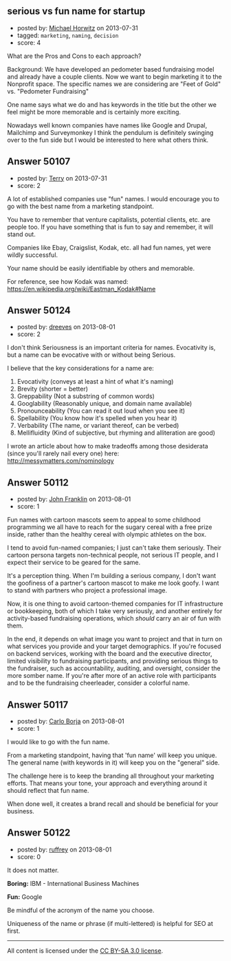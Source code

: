 ## serious vs fun name for startup

- posted by: [Michael Horwitz](https://stackexchange.com/users/-1/27242-michael-horwitz) on 2013-07-31
- tagged: `marketing`, `naming`, `decision`
- score: 4

What are the Pros and Cons to each approach?


Background: We have developed an pedometer based fundraising model and already have a couple clients. Now we want to begin marketing it to the Nonprofit space. The specific names we are considering are "Feet of Gold" vs. "Pedometer Fundraising"

One name says what we do and has keywords in the title but the other we feel might be more memorable and is certainly more exciting.

Nowadays well known companies have names like Google and Drupal, Mailchimp and Surveymonkey I think the pendulum is definitely swinging over to the fun side but I would be interested to here what others think.


## Answer 50107

- posted by: [Terry](https://stackexchange.com/users/-1/27248-terry) on 2013-07-31
- score: 2

A lot of established companies use "fun" names. I would encourage you to go with the best name from a marketing standpoint. 

You have to remember that venture capitalists, potential clients, etc. are people too. If you have something that is fun to say and remember, it will stand out. 

Companies like Ebay, Craigslist, Kodak, etc. all had fun names, yet were wildly successful.

Your name should be easily identifiable by others and memorable.

For reference, see how Kodak was named: https://en.wikipedia.org/wiki/Eastman_Kodak#Name


## Answer 50124

- posted by: [dreeves](https://stackexchange.com/users/-1/5701-dreeves) on 2013-08-01
- score: 2

I don't think Seriousness is an important criteria for names. Evocativity is, but a name can be evocative with or without being Serious.

I believe that the key considerations for a name are:

1. Evocativity (conveys at least a hint of what it's naming)
2. Brevity (shorter = better)
3. Greppability (Not a substring of common words)
4. Googlability (Reasonably unique, and domain name available)
5. Pronounceability (You can read it out loud when you see it)
6. Spellability (You know how it's spelled when you hear it)
7. Verbability (The name, or variant thereof, can be verbed)
8. Mellifluidity (Kind of subjective, but rhyming and alliteration are good)

I wrote an article about how to make tradeoffs among those desiderata (since you'll rarely nail every one) here: http://messymatters.com/nominology



## Answer 50112

- posted by: [John Franklin](https://stackexchange.com/users/-1/4539-john-franklin) on 2013-08-01
- score: 1

Fun names with cartoon mascots seem to appeal to some childhood programming we all have to reach for the sugary cereal with a free prize inside, rather than the healthy cereal with olympic athletes on the box.

I tend to avoid fun-named companies; I just can't take them seriously.  Their cartoon persona targets non-technical people, not serious IT people, and I expect their service to be geared for the same.  

It's a perception thing.  When I'm building a serious company, I don't want the goofiness of a partner's cartoon mascot to make me look goofy.  I want to stand with partners who project a professional image.

Now, it is one thing to avoid cartoon-themed companies for IT infrastructure or bookkeeping, both of which I take very seriously, and another entirely for activity-based fundraising operations, which *should* carry an air of fun with them.

In the end, it depends on what image you want to project and that in turn on what services you provide and your target demographics.  If you're focused on backend services, working with the board and the executive director, limited visibility to fundraising participants, and providing serious things to the fundraiser, such as accountability, auditing, and oversight, consider the more somber name.  If you're after more of an active role with participants and to be the fundraising cheerleader, consider a colorful name.


## Answer 50117

- posted by: [Carlo Borja](https://stackexchange.com/users/-1/27257-carlo-borja) on 2013-08-01
- score: 1

I would like to go with the fun name. 

From a marketing standpoint, having that 'fun name' will keep you unique. The general name (with keywords in it) will keep you on the "general" side. 

The challenge here is to keep the branding all throughout your marketing efforts. That means your tone, your approach and everything around it should reflect that fun name.

When done well, it creates a brand recall and should be beneficial for your business.



## Answer 50122

- posted by: [ruffrey](https://stackexchange.com/users/-1/27261-ruffrey) on 2013-08-01
- score: 0

It does not matter.

**Boring:** IBM - International Business Machines

**Fun:** Google

Be mindful of the acronym of the name you choose.

Uniqueness of the name or phrase (if multi-lettered) is helpful for SEO at first.



---

All content is licensed under the [CC BY-SA 3.0 license](https://creativecommons.org/licenses/by-sa/3.0/).
